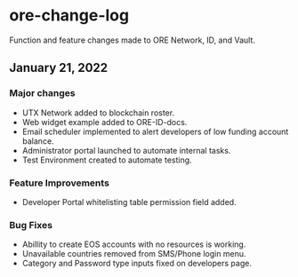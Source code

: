 # ore-change-log
Function and feature changes made to ORE Network, ID, and Vault.

## January 21, 2022

### Major changes
* UTX Network added to blockchain roster.
* Web widget example added to ORE-ID-docs.
* Email scheduler implemented to alert developers of low funding account balance.
* Administrator portal launched to automate internal tasks.
* Test Environment created to automate testing.

### Feature Improvements
* Developer Portal whitelisting table permission field added.

### Bug Fixes
* Abillity to create EOS accounts with no resources is working.
* Unavailable countries removed from SMS/Phone login menu.
* Category and Password type inputs fixed on developers page.
